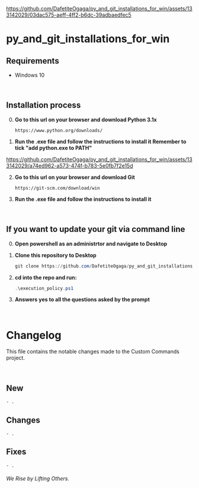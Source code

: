 

https://github.com/DafetiteOgaga/py_and_git_installations_for_win/assets/133142029/03dac575-aeff-4ff2-b6dc-39adbaedfec5





# py_and_git_installations_for_win

## Requirements
- Windows 10

<br>

## Installation process

0. **Go to this url on your browser and download Python 3.1x**
   ```
   https://www.python.org/downloads/
   ```

1. **Run the .exe file and follow the instructions to install it Remember to tick "add python.exe to PATH"**

https://github.com/DafetiteOgaga/py_and_git_installations_for_win/assets/133142029/a74ed962-a573-474f-b783-5e0fb7f2e15d

2. **Go to this url on your browser and download Git**
   ```
   https://git-scm.com/download/win
   ```

3. **Run the .exe file and follow the instructions to install it**

<br>

## **If you want to update your git via command line**
0. **Open powershell as an administrtor and navigate to Desktop**

1. **Clone this repository to Desktop**
   ```powershell
   git clone https://github.com/DafetiteOgaga/py_and_git_installations_for_win.git
   ```
2. **cd into the repo and run:**
   ```powershell
   .\execution_policy.ps1
   ```
3. **Answers yes to all the questions asked by the prompt**

<br>

# Changelog
This file contains the notable changes made to the Custom Commands project.

<br>

## New
	- .


## Changes
	- .


## Fixes
	- .




###### We Rise by Lifting Others.

